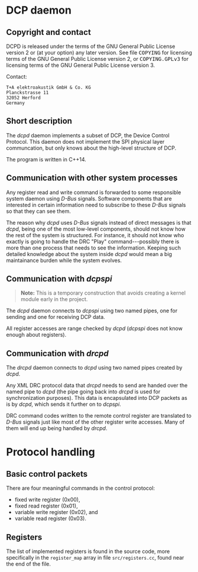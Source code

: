 # DCP daemon

## Copyright and contact

DCPD is released under the terms of the GNU General Public License version 2
or (at your option) any later version. See file <tt>COPYING</tt> for licensing
terms of the GNU General Public License version 2, or <tt>COPYING.GPLv3</tt>
for licensing terms of the GNU General Public License version 3.

Contact:

    T+A elektroakustik GmbH & Co. KG
    Planckstrasse 11
    32052 Herford
    Germany

## Short description

The _dcpd_ daemon implements a subset of DCP, the Device Control Protocol. This
daemon does not implement the SPI physical layer communcation, but only knows
about the high-level structure of DCP.

The program is written in C++14.

## Communication with other system processes

Any register read and write command is forwarded to some responsible system
daemon using _D-Bus_ signals. Software components that are interested in
certain information need to subscribe to these _D-Bus_ signals so that they can
see them.

The reason why _dcpd_ uses _D-Bus_ signals instead of direct messages is that
_dcpd_, being one of the most low-level components, should not know how the
rest of the system is structured. For instance, it should not know who exactly
is going to handle the DRC "Play" command---possibly there is more than one
process that needs to see the information. Keeping such detailed knowledge
about the system inside _dcpd_ would mean a big maintainance burden while the
system evolves.

## Communication with _dcpspi_

> **Note:** This is a temporary construction that avoids creating a kernel
>     module early in the project.

The _dcpd_ daemon connects to _dcpspi_ using two named pipes, one for sending
and one for receiving DCP data.

All register accesses are range checked by _dcpd_ (_dcpspi_ does not know
enough about registers).

## Communication with _drcpd_

The _drcpd_ daemon connects to _dcpd_ using two named pipes created by _dcpd_.

Any XML DRC protocol data that _drcpd_ needs to send are handed over the named
pipe to _dcpd_ (the pipe going back into _drcpd_ is used for synchronization
purposes). This data is encapsulated into DCP packets as is by _dcpd_, which
sends it further on to _dcpspi_.

DRC command codes written to the remote control register are translated to
_D-Bus_ signals just like most of the other register write accesses. Many of
them will end up being handled by _drcpd_.


# Protocol handling

## Basic control packets

There are four meaningful commands in the control protocol:

- fixed write register (0x00),
- fixed read register (0x01),
- variable write register (0x02), and
- variable read register (0x03).

## Registers

The list of implemented registers is found in the source code, more
specifically in the <code>register_map</code> array in file
<code>src/registers.cc</code>, found near the end of the file.

